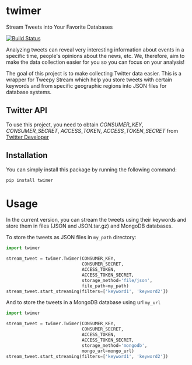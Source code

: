 # twimer
Stream Tweets into Your Favorite Databases

[![Build Status](https://circleci.com/gh/owhadi/twimer.svg?style=svg)](https://app.circleci.com/pipelines/github/owhadi)


Analyzing tweets can reveal very interesting information about events in a specific time, people's opinions about the news, etc.
We, therefore, aim to make the data collection easier for you so you can focus on your analysis!

The goal of this project is to make collecting Twitter data easier. This is a wrapper for Tweepy Stream which help you 
store tweets with certain keywords and from specific geographic regions into JSON files for database systems.

## Twitter API
To use this project, you need to obtain _CONSUMER_KEY_, _CONSUMER_SECRET_, _ACCESS_TOKEN_, _ACCESS_TOKEN_SECRET_ 
from [Twitter Developer](https://developer.twitter.com/en)

## Installation
You can simply install this package by running the following command:
 ```bash
pip install twimer 
```

# Usage
In the current version, you can stream the tweets using their keywords and store them in files (JSON and JSON.tar.gz)
and MongoDB databases.

To store the tweets as JSON files in `my_path` directory:
```python
import twimer

stream_tweet = twimer.Twimer(CONSUMER_KEY, 
                             CONSUMER_SECRET, 
                             ACCESS_TOKEN, 
                             ACCESS_TOKEN_SECRET, 
                             storage_method='file/json', 
                             file_path=my_path)
stream_tweet.start_streaming(filters=['keyword1', 'keyword2'])
```

And to store the tweets in a MongoDB database using url `my_url`
```python
import twimer

stream_tweet = twimer.Twimer(CONSUMER_KEY, 
                             CONSUMER_SECRET, 
                             ACCESS_TOKEN, 
                             ACCESS_TOKEN_SECRET, 
                             storage_method='mongodb', 
                             mongo_url=mongo_url)
stream_tweet.start_streaming(filters=['keyword1', 'keyword2'])
```

